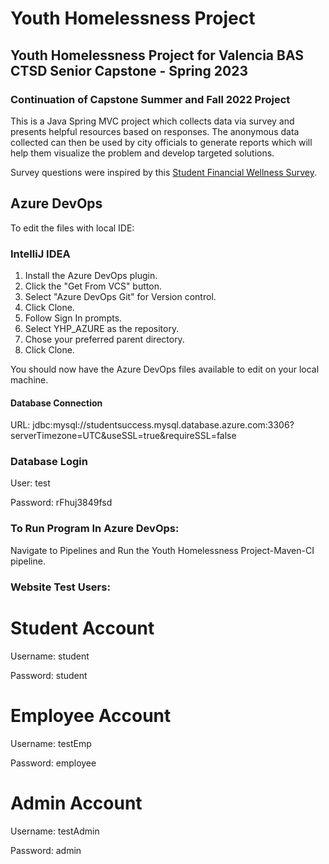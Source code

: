 # Youth Homelessness Project
## Youth Homelessness Project for Valencia BAS CTSD Senior Capstone - Spring 2023
### Continuation of Capstone Summer and Fall 2022 Project

This is a Java Spring MVC project which collects data via survey and presents helpful resources based on responses. The anonymous data collected can then be used by city officials to generate reports which will help them visualize the problem and develop targeted solutions.

Survey questions were inspired by this [Student Financial Wellness Survey](https://valenciacollege.edu/academics/analytics-and-planning/institutional-evaluation/research-and-evaluation/documents/valencia_fall2020-sfws-school-report.pdf).

## Azure DevOps

To edit the files with local IDE:

### IntelliJ IDEA
1. Install the Azure DevOps plugin.
2. Click the "Get From VCS" button.
3. Select "Azure DevOps Git" for Version control.
4. Click Clone.
5. Follow Sign In prompts.
6. Select YHP_AZURE as the repository.
7. Chose your preferred parent directory.
8. Click Clone.

You should now have the Azure DevOps files available to edit on your local machine.

#### Database Connection
URL: jdbc:mysql://studentsuccess.mysql.database.azure.com:3306?serverTimezone=UTC&useSSL=true&requireSSL=false

### Database Login
User: test

Password: rFhuj3849fsd

### To Run Program In Azure DevOps:
Navigate to Pipelines and Run the Youth Homelessness Project-Maven-CI pipeline.

### Website Test Users:
# Student Account
Username: student

Password: student 

# Employee Account
Username: testEmp 

Password: employee

# Admin Account
Username: testAdmin

Password: admin

